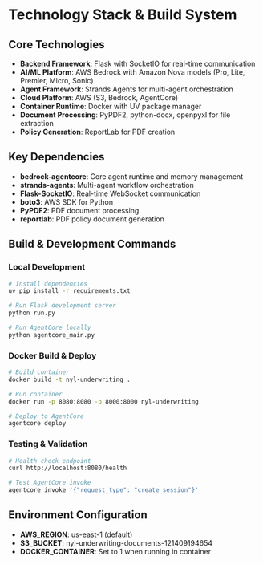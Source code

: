# Technology Stack & Build System

## Core Technologies
- **Backend Framework**: Flask with SocketIO for real-time communication
- **AI/ML Platform**: AWS Bedrock with Amazon Nova models (Pro, Lite, Premier, Micro, Sonic)
- **Agent Framework**: Strands Agents for multi-agent orchestration
- **Cloud Platform**: AWS (S3, Bedrock, AgentCore)
- **Container Runtime**: Docker with UV package manager
- **Document Processing**: PyPDF2, python-docx, openpyxl for file extraction
- **Policy Generation**: ReportLab for PDF creation

## Key Dependencies
- **bedrock-agentcore**: Core agent runtime and memory management
- **strands-agents**: Multi-agent workflow orchestration
- **Flask-SocketIO**: Real-time WebSocket communication
- **boto3**: AWS SDK for Python
- **PyPDF2**: PDF document processing
- **reportlab**: PDF policy document generation

## Build & Development Commands

### Local Development
```bash
# Install dependencies
uv pip install -r requirements.txt

# Run Flask development server
python run.py

# Run AgentCore locally
python agentcore_main.py
```

### Docker Build & Deploy
```bash
# Build container
docker build -t nyl-underwriting .

# Run container
docker run -p 8080:8080 -p 8000:8000 nyl-underwriting

# Deploy to AgentCore
agentcore deploy
```

### Testing & Validation
```bash
# Health check endpoint
curl http://localhost:8080/health

# Test AgentCore invoke
agentcore invoke '{"request_type": "create_session"}'
```

## Environment Configuration
- **AWS_REGION**: us-east-1 (default)
- **S3_BUCKET**: nyl-underwriting-documents-121409194654
- **DOCKER_CONTAINER**: Set to 1 when running in container